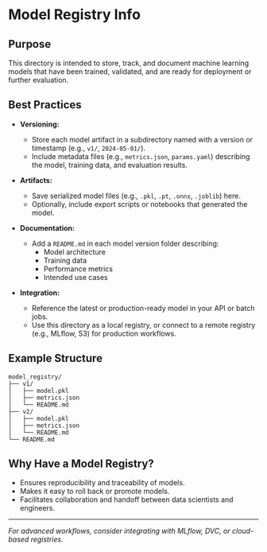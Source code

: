 # Model Registry Info

## Purpose

This directory is intended to store, track, and document machine learning models that have been trained, validated, and are ready for deployment or further evaluation.

## Best Practices

- **Versioning:**
  - Store each model artifact in a subdirectory named with a version or timestamp (e.g., `v1/`, `2024-05-01/`).
  - Include metadata files (e.g., `metrics.json`, `params.yaml`) describing the model, training data, and evaluation results.

- **Artifacts:**
  - Save serialized model files (e.g., `.pkl`, `.pt`, `.onnx`, `.joblib`) here.
  - Optionally, include export scripts or notebooks that generated the model.

- **Documentation:**
  - Add a `README.md` in each model version folder describing:
    - Model architecture
    - Training data
    - Performance metrics
    - Intended use cases

- **Integration:**
  - Reference the latest or production-ready model in your API or batch jobs.
  - Use this directory as a local registry, or connect to a remote registry (e.g., MLflow, S3) for production workflows.

## Example Structure

```
model_registry/
├── v1/
│   ├── model.pkl
│   ├── metrics.json
│   └── README.md
├── v2/
│   ├── model.pkl
│   ├── metrics.json
│   └── README.md
└── README.md
```

## Why Have a Model Registry?

- Ensures reproducibility and traceability of models.
- Makes it easy to roll back or promote models.
- Facilitates collaboration and handoff between data scientists and engineers.

---

*For advanced workflows, consider integrating with MLflow, DVC, or cloud-based registries.*
